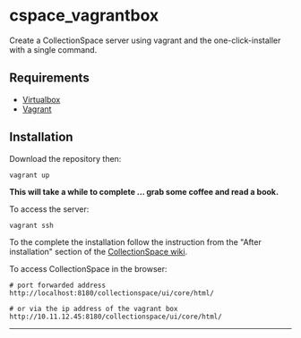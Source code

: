cspace_vagrantbox
=================

Create a CollectionSpace server using vagrant and the one-click-installer with a single command.

Requirements
------------

- [Virtualbox](https://www.virtualbox.org)
- [Vagrant](https://www.vagrantup.com)

Installation
------------

Download the repository then:

```
vagrant up
```

**This will take a while to complete ... grab some coffee and read a book.**

To access the server:

```
vagrant ssh
```

To the complete the installation follow the instruction from the "After installation" section of the [CollectionSpace wiki](http://wiki.collectionspace.org/display/DOC/Automated+installer+for+CollectionSpace+4.1).

To access CollectionSpace in the browser:

```
# port forwarded address
http://localhost:8180/collectionspace/ui/core/html/

# or via the ip address of the vagrant box
http://10.11.12.45:8180/collectionspace/ui/core/html/
```

---

